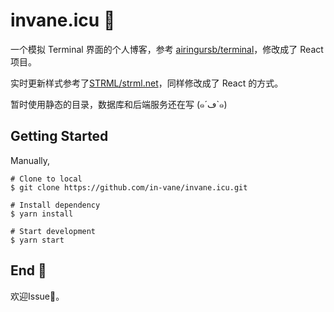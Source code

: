 # invane.icu 🍪

一个模拟 Terminal 界面的个人博客，参考 [airingursb/terminal](https://github.com/airingursb/terminal)，修改成了 React 项目。

实时更新样式参考了[STRML/strml.net](https://github.com/STRML/strml.net)，同样修改成了 React 的方式。

暂时使用静态的目录，数据库和后端服务还在写 (๑´ڡ`๑)



## Getting Started

Manually,

```
# Clone to local
$ git clone https://github.com/in-vane/invane.icu.git

# Install dependency
$ yarn install

# Start development
$ yarn start
```



## End 🥨

欢迎Issue👏。

